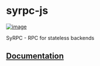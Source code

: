 syrpc-js
========

[![image](https://travis-ci.org/adfinis-sygroup/syrpc-js.svg?branch=master)](https://travis-ci.org/adfinis-sygroup/syrpc-js)

SyRPC - RPC for stateless backends

[Documentation](https://htmlpreview.github.io/?https://github.com/adfinis-sygroup/syrpc-js/blob/master/docs/index.html)
-----------------------------------------------------------------------------------------------------------------------
